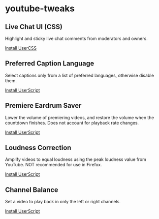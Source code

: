 # youtube-tweaks

## Live Chat UI (CSS)
Highlight and sticky live chat comments from moderators and owners.

[Install UserCSS](https://raw.githubusercontent.com/nattofriends/youtube-tweaks/master/yt-live-chat-css.user.css)

## Preferred Caption Language
Select captions only from a list of preferred languages, otherwise disable them.

[Install UserScript](https://raw.githubusercontent.com/nattofriends/youtube-tweaks/master/yt-preferred-caption-language.user.js)

## Premiere Eardrum Saver
Lower the volume of premiering videos, and restore the volume when the countdown finishes. Does not account for playback rate changes.

[Install UserScript](https://raw.githubusercontent.com/nattofriends/youtube-tweaks/master/yt-premiere-eardrum-saver.user.js)

## Loudness Correction
Amplify videos to equal loudness using the peak loudness value from YouTube. NOT recommended for use in Firefox.

[Install UserScript](https://raw.githubusercontent.com/nattofriends/youtube-tweaks/master/yt-loudness-correction.user.js)

## Channel Balance
Set a video to play back in only the left or right channels.

[Install UserScript](https://raw.githubusercontent.com/nattofriends/youtube-tweaks/master/yt-channel-balance.user.js)
